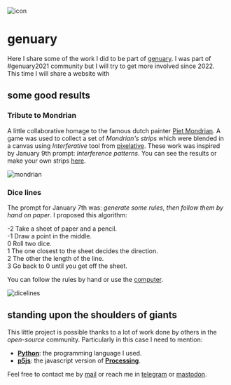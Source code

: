 ![icon](https://gitlab.com/azarte/genuary/-/raw/themoststable/assets/img/logo_64.png)

# genuary

Here I share some of the work I did to be part of [genuary](htps://genuary.art). I was part of #genuary2021
community but I will try to get more involved since 2022. This time I will share a website with

## some good results

### Tribute to Mondrian

A little collaborative homage to the famous dutch painter [Piet Mondrian](https://en.wikipedia.org/wiki/Piet_Mondrian).
A game was used to collect a set of *Mondrian's strips* which were blended in a canvas using *Interferative* tool from
[pixelative](https://gitlab.com/azarte/pixelative). These work was inspired by January 9th prompt:
*Interference patterns*. You can see the results or make your own strips
[here](https://azarte.gitlab.io/eng/metamondrian.html).  

![mondrian](https://gitlab.com/rodrigovalla/genuary2021/-/raw/master/assets/img/tributetomondrian.jpg)

### Dice lines

The prompt for January 7th was: *generate some rules, then follow them by hand on paper*. I proposed this algorithm:

-2 Take a sheet of paper and a pencil.  
-1 Draw a point in the middle.  
0 Roll two dice.  
1 The one closest to the sheet decides the direction.  
2 The other the length of the line.  
3 Go back to 0 until you get off the sheet.  

You can follow the rules by hand or use the [computer](https://azarte.gitlab.io/scripts/dicelines.html).  

![dicelines](https://gitlab.com/rodrigovalla/genuary2021/-/raw/master/assets/img/dicelines.jpg)

## standing upon the shoulders of giants

This little project is possible thanks to a lot of work done by others in the *open-source* community. Particularly in
this case I need to mention:

- [**Python**](https://www.python.org/): the programming language I used.  
- [**p5js**](https://p5js.org/): the javascript version of [**Processing**](https://processing.org).  

Feel free to contact me by [mail](mailto:rodrigovalla@protonmail.ch) or reach me in
[telegram](https://t.me/rvalla) or [mastodon](https://fosstodon.org/@rvalla).
